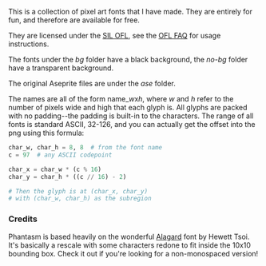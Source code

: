 This is a collection of pixel art fonts that I have made. They are entirely for fun, and therefore are available for free.

They are licensed under the [SIL OFL](OFL.txt), see the [OFL FAQ](OFL-FAQ.txt) for usage instructions.

The fonts under the *bg* folder have a black background, the *no-bg* folder have a transparent background.

The original Aseprite files are under the *ase* folder.

The names are all of the form name_*w*x*h*, where *w* and *h* refer to the number of pixels wide and high that each glyph is. All glyphs are packed with no padding--the padding is built-in to the characters. The range of all fonts is standard ASCII, 32-126, and you can actually get the offset into the png using this formula:

```python
char_w, char_h = 8, 8  # from the font name
c = 97  # any ASCII codepoint

char_x = char_w * (c % 16)
char_y = char_h * ((c // 16) - 2)

# Then the glyph is at (char_x, char_y) 
# with (char_w, char_h) as the subregion
```

### Credits

Phantasm is based heavily on the wonderful [Alagard](https://www.dafont.com/alagard.font) font by Hewett Tsoi. It's basically a rescale with some characters redone to fit inside the 10x10 bounding box. Check it out if you're looking for a non-monospaced version!
